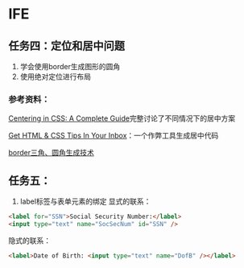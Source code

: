 # IFE

## 任务四：定位和居中问题
1. 学会使用border生成图形的圆角
2. 使用绝对定位进行布局

### 参考资料：

[Centering in CSS: A Complete Guide](https://css-tricks.com/centering-css-complete-guide/)完整讨论了不同情况下的居中方案

[Get HTML & CSS Tips In Your Inbox](http://howtocenterincss.com/)：一个作弊工具生成居中代码

[border三角、圆角生成技术](http://www.zhangxinxu.com/wordpress/2010/05/css-border%E4%B8%89%E8%A7%92%E3%80%81%E5%9C%86%E8%A7%92%E5%9B%BE%E5%BD%A2%E7%94%9F%E6%88%90%E6%8A%80%E6%9C%AF%E7%AE%80%E4%BB%8B/)

## 任务五：

1. label标签与表单元素的绑定
显式的联系：
```html
<label for="SSN">Social Security Number:</label>
<input type="text" name="SocSecNum" id="SSN" />
```
隐式的联系：
```html
<label>Date of Birth: <input type="text" name="DofB" /></label>
```
